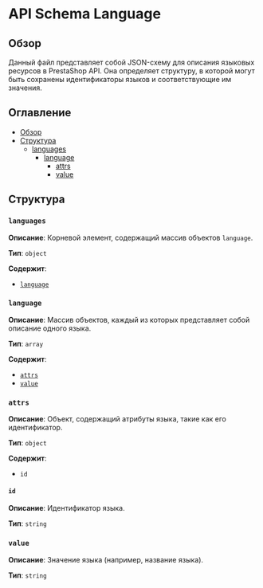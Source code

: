 # API Schema Language

## Обзор

Данный файл представляет собой JSON-схему для описания языковых ресурсов в PrestaShop API. Она определяет структуру, в которой могут быть сохранены идентификаторы языков и соответствующие им значения.

## Оглавление

- [Обзор](#обзор)
- [Структура](#структура)
  - [languages](#languages)
    - [language](#language)
      - [attrs](#attrs)
      - [value](#value)

## Структура

### `languages`

**Описание**: Корневой элемент, содержащий массив объектов `language`.

**Тип**: `object`

**Содержит**:

- [`language`](#language)

### `language`

**Описание**: Массив объектов, каждый из которых представляет собой описание одного языка.

**Тип**: `array`

**Содержит**:

- [`attrs`](#attrs)
- [`value`](#value)

### `attrs`

**Описание**: Объект, содержащий атрибуты языка, такие как его идентификатор.

**Тип**: `object`

**Содержит**:

- `id`

#### `id`

**Описание**: Идентификатор языка.

**Тип**: `string`

### `value`

**Описание**: Значение языка (например, название языка).

**Тип**: `string`